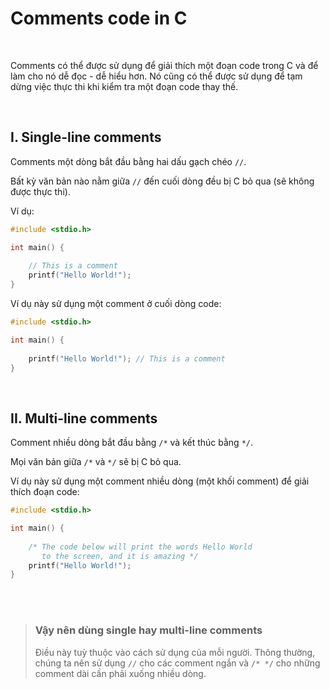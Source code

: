 # Comments code in C

<br />

Comments có thể được sử dụng để giải thích một đoạn code trong C và để làm cho nó dễ đọc - dễ hiểu hơn. Nó cũng có thể được sử dụng để tạm dừng việc thực thi khi kiểm tra một đoạn code thay thế.

<br />

## I. Single-line comments

Comments một dòng bắt đầu bằng hai dấu gạch chéo `//`.

Bất kỳ văn bản nào nằm giữa `//` đến cuối dòng đều bị C bỏ qua (sẽ không được thực thi).

Ví dụ:

```c
#include <stdio.h>

int main() {
 
    // This is a comment
    printf("Hello World!");
}
```

Ví dụ này sử dụng một comment ở cuối dòng code:

```c
#include <stdio.h>

int main() {
 
    printf("Hello World!"); // This is a comment
}
```

<br/>

## II. Multi-line comments

Comment nhiều dòng bắt đầu bằng `/*` và kết thúc bằng `*/`.

Mọi văn bản giữa `/*` và `*/` sẽ bị C bỏ qua.

Ví dụ này sử dụng một comment nhiều dòng (một khối comment) để giải thích đoạn code:

```c
#include <stdio.h>

int main() {
 
    /* The code below will print the words Hello World
       to the screen, and it is amazing */
    printf("Hello World!");
}
```
  
<br />
<br />
  
> ### Vậy nên dùng single hay multi-line comments
> Điều này tuỳ thuộc vào cách sử dụng của mỗi người. Thông thường, chúng ta nên sử dụng `//` cho các comment ngắn và `/* */` cho những comment dài cần phải xuống nhiều dòng.
  
<br/>
